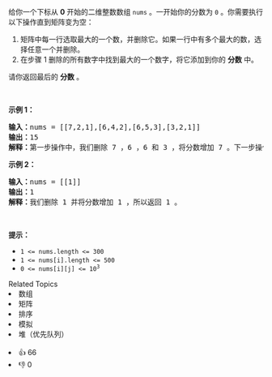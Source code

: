 <p>给你一个下标从 <strong>0</strong>&nbsp;开始的二维整数数组&nbsp;<code>nums</code>&nbsp;。一开始你的分数为&nbsp;<code>0</code>&nbsp;。你需要执行以下操作直到矩阵变为空：</p>

<ol> 
 <li>矩阵中每一行选取最大的一个数，并删除它。如果一行中有多个最大的数，选择任意一个并删除。</li> 
 <li>在步骤 1 删除的所有数字中找到最大的一个数字，将它添加到你的 <strong>分数</strong>&nbsp;中。</li> 
</ol>

<p>请你返回最后的 <strong>分数</strong>&nbsp;。</p>

<p>&nbsp;</p>

<p><strong>示例 1：</strong></p>

<pre>
<b>输入：</b>nums = [[7,2,1],[6,4,2],[6,5,3],[3,2,1]]
<b>输出：</b>15
<b>解释：</b>第一步操作中，我们删除 7 ，6 ，6 和 3 ，将分数增加 7 。下一步操作中，删除 2 ，4 ，5 和 2 ，将分数增加 5 。最后删除 1 ，2 ，3 和 1 ，将分数增加 3 。所以总得分为 7 + 5 + 3 = 15 。
</pre>

<p><strong>示例 2：</strong></p>

<pre>
<b>输入：</b>nums = [[1]]
<b>输出：</b>1
<b>解释：</b>我们删除 1 并将分数增加 1 ，所以返回 1 。</pre>

<p>&nbsp;</p>

<p><strong>提示：</strong></p>

<ul> 
 <li><code>1 &lt;= nums.length &lt;= 300</code></li> 
 <li><code>1 &lt;= nums[i].length &lt;= 500</code></li> 
 <li><code>0 &lt;= nums[i][j] &lt;= 10<sup>3</sup></code></li> 
</ul>

<div><div>Related Topics</div><div><li>数组</li><li>矩阵</li><li>排序</li><li>模拟</li><li>堆（优先队列）</li></div></div><br><div><li>👍 66</li><li>👎 0</li></div>
